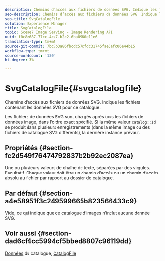 ```yaml
---
description: Chemins d’accès aux fichiers de données SVG. Indique les fichiers contenant les données SVG pour ce catalogue.
seo-description: Chemins d’accès aux fichiers de données SVG. Indique les fichiers contenant les données SVG pour ce catalogue.
seo-title: SvgCatalogFile
solution: Experience Manager
title: SvgCatalogFile
topic: Scene7 Image Serving - Image Rendering API
uuid: f0c8e687-77cc-4ca7-b2c2-6ba8960e11e6
translation-type: tm+mt
source-git-commit: 7bc7b3a86fbcdc57cfdc31745fae3afc06e44b15
workflow-type: tm+mt
source-wordcount: '130'
ht-degree: 3%

---
```



# SvgCatalogFile{#svgcatalogfile}

Chemins d’accès aux fichiers de données SVG. Indique les fichiers contenant les données SVG pour ce catalogue.

Les fichiers de données SVG sont chargés après tous les fichiers de données image, dans l’ordre exact spécifié. Si la même valeur `catalog::Id` se produit dans plusieurs enregistrements (dans la même image ou des fichiers de catalogue SVG différents), la dernière instance prévaut.

## Propriétés {#section-fc2d549f76474792837b2b92ec2087ea}

Une ou plusieurs valeurs de chaîne de texte, séparées par des virgules. Facultatif. Chaque valeur doit être un chemin d’accès ou un chemin d’accès absolu au fichier par rapport au dossier de catalogue.

## Par défaut {#section-a4e58951f3c249599665b823566433c9}

Vide, ce qui indique que ce catalogue d’images n’inclut aucune donnée SVG.

## Voir aussi {#section-dad6cf4cc5994cf5bbed8807c96119dd}

[Données](../../../../../is-api/image-catalog/image-serving-api-ref/c-image-catalog-reference/c-overview/c-catalog-data-fields/c-catalog-data-fields.md#concept-b19581028ec44f98b9f5943624403d29) du catalogue,  [CatalogFile](../../../../../is-api/image-catalog/image-serving-api-ref/c-image-catalog-reference/c-attributes-reference/r-catalogfile.md#reference-16498bb4cb33458697c1ab002ea8db79)
